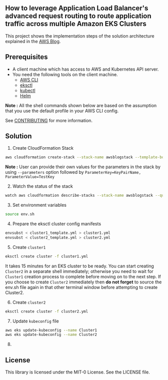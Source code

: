## How to leverage Application Load Balancer's advanced request routing to route application traffic across multiple Amazon EKS Clusters

This project shows the implementation steps of the solution architecture explained in the [AWS Blog]().

## Prerequisites

- A client machine which has access to AWS and Kubernetes API server.
- You need the following tools on the client machine.
	- [AWS CLI](https://docs.aws.amazon.com/cli/latest/userguide/cli-chap-install.html)
   	- [eksctl](https://eksctl.io/installation/)
  	- [kubectl](https://docs.aws.amazon.com/eks/latest/userguide/install-kubectl.html)
  	- [Helm](https://helm.sh/docs/intro/install/)

**Note :** All the shell commands shown below are based on the assumption that you use the default profile in your AWS CLI config.

See [CONTRIBUTING](CONTRIBUTING.md#security-issue-notifications) for more information.

## Solution

1. Create CloudFormation Stack

```bash
aws cloudformation create-stack --stack-name awsblogstack --template-body file://cfn.yml
```

**Note :** User can provide their own values for the parameters in the stack by using `--parameters` option followed by `ParameterKey=KeyPairName, ParameterValue=TestKey`

2. Watch the status of the stack

```bash
watch aws cloudformation describe-stacks --stack-name awsblogstack --query "Stacks[0].StackStatus" --output text
```
3. Set environment variables

```bash
source env.sh
```

4. Prepare the eksctl cluster config manifests

```bash
envsubst < cluster1_template.yml > cluster1.yml
envsubst < cluster2_template.yml > cluster2.yml
```

5. Create `cluster1`

```bash
eksctl create cluster -f cluster1.yml
```

It takes 15 minutes for an EKS cluster to be ready. You can start creating `Cluster2` in a separate shell immediately; otherwise you need to wait for `Cluster1` creation process to complete before moving on to the next step. If you choose to create `Cluster2` immediately then **do not forget** to source the env.sh file again in that other terminal window before attempting to create Cluster2.

6. Create `cluster2`

```bash
eksctl create cluster -f cluster2.yml
```

7. Update `kubeconfig` file

```bash
aws eks update-kubeconfig --name Cluster1 
aws eks update-kubeconfig --name Cluster2
```

8. 


 

## License

This library is licensed under the MIT-0 License. See the LICENSE file.

